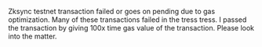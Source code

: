 Zksync testnet transaction failed or goes on pending due to gas optimization. Many of these transactions failed in the tress tress. I passed the transaction by giving 100x time gas value of the transaction. Please look into the matter.